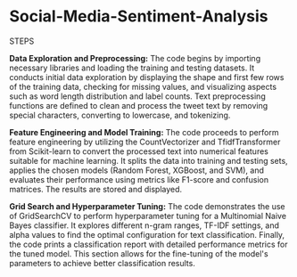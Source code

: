 # Social-Media-Sentiment-Analysis

STEPS

**Data Exploration and Preprocessing:** The code begins by importing necessary libraries and loading the training and testing datasets. It conducts initial data exploration by displaying the shape and first few rows of the training data, checking for missing values, and visualizing aspects such as word length distribution and label counts. Text preprocessing functions are defined to clean and process the tweet text by removing special characters, converting to lowercase, and tokenizing.

**Feature Engineering and Model Training:** The code proceeds to perform feature engineering by utilizing the CountVectorizer and TfidfTransformer from Scikit-learn to convert the processed text into numerical features suitable for machine learning. It splits the data into training and testing sets, applies the chosen models (Random Forest, XGBoost, and SVM), and evaluates their performance using metrics like F1-score and confusion matrices. The results are stored and displayed.

**Grid Search and Hyperparameter Tuning:** The code demonstrates the use of GridSearchCV to perform hyperparameter tuning for a Multinomial Naive Bayes classifier. It explores different n-gram ranges, TF-IDF settings, and alpha values to find the optimal configuration for text classification. Finally, the code prints a classification report with detailed performance metrics for the tuned model. This section allows for the fine-tuning of the model's parameters to achieve better classification results.
